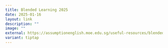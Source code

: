 ```yaml
---
title: Blended Learning 2025
date: 2025-01-16
layout: link
description: ""
image: ""
external: https://assumptionenglish.moe.edu.sg/useful-resources/blended-learning/
variant: tiptap
---
```

